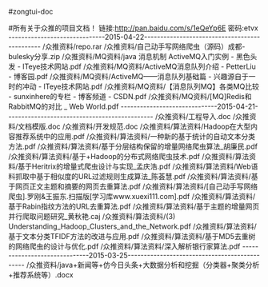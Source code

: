 #zongtui-doc

#所有关于众推的项目文档！
链接:http://pan.baidu.com/s/1eQeYp6E 
密码:etvx
------------------------------2015-04-22----------------------------------------------
/众推资料/repo.rar
/众推资料/自己动手写网络爬虫（源码）成都-bulesky分享.zip
/众推资料/MQ资料/java 消息机制 ActiveMQ入门实例 - 黑色头发 - ITeye技术网站.pdf
/众推资料/MQ资料/ActiveMQ消息队列介绍 - PetterLiu - 博客园.pdf
/众推资料/MQ资料/ActiveMQ——消息队列基础篇 - 兴趣源自于一时的冲动 - ITeye技术网站.pdf
/众推资料/MQ资料/【消息队列MQ】各类MQ比较 - sunxinhere的专栏 - 博客频道 - CSDN.pdf
/众推资料/MQ资料/[MQ]Redis和RabbitMQ的对比 _ Web World.pdf
------------------------------2015-04-21----------------------------------------------
/众推资料/工程导入.doc
/众推资料/文档模版.doc
/众推资料/开发规范.doc
/众推资料/算法资料/Hadoop在大型内容推荐系统中的应用.pdf
/众推资料/算法资料/一种新的基于统计的自动文本分类方法.pdf
/众推资料/算法资料/基于分层结构保留的增量网络爬虫算法_胡廉民.pdf
/众推资料/算法资料/基于+Hadoop的分布式网络爬虫技术.pdf
/众推资料/算法资料/基于Heritrix的增量式爬虫设计与实现_孟庆浩.pdf
/众推资料/算法资料/Web语料抓取中基于相似度的URL过滤规则生成算法_陈荟慧.pdf
/众推资料/算法资料/基于网页正文主题和摘要的网页去重算法.pdf
/众推资料/算法资料/[自己动手写网络爬虫].罗刚&王振东.扫描版[学习库www.xuexi111.com].pdf
/众推资料/算法资料/基于Rabin指纹方法的URL去重算法.pdf
/众推资料/算法资料/基于主题的增量网页并行爬取问题研究_黄秋艳.caj
/众推资料/算法资料/(3) Understanding_Hadoop_Clusters_and_the_Network.pdf
/众推资料/算法资料/基于文本分类TFIDF方法的改进与应用.pdf
/众推资料/算法资料/基于MD5去重树的网络爬虫的设计与优化.pdf
/众推资料/算法资料/深入解析银行家算法.pdf
------------------------------2015-03-25----------------------------------------------
/众推资料/java+新闻等+仿今日头条+大数据分析和挖掘（分类器+聚类分析+推荐系统等）.docx